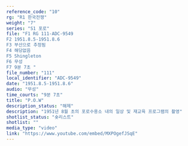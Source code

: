 ```yaml
---
reference_code: "10"
rg: "R1 한국전쟁"
weight: "7"
series: "S1 포로"
file: "F1 RG 111-ADC-9549
F2 1951.8.5-1951.8.6
F3 부산으로 추정됨
F4 해당없음 
F5 Shingleton
F6 무성 
F7 9분 7초 "
file_number: "111"
local_identifier: "ADC-9549"
date: "1951.8.5-1951.8.6"
audio: "무성"
time_courts: "9분 7초"
title: "P.O.W"
description_status: "해제"
description: "1951년 8월 초의 포로수용소 내의 일상 및 재교육 프로그램의 촬영"
shotlist_status: "숏리스트"
shotlist: ""
media_type: "video"
link: "https://www.youtube.com/embed/MXPOgefJSqE"
---
```

